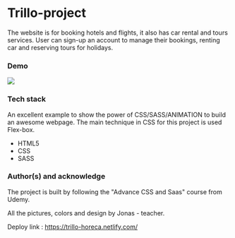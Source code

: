 
# Trillo-project

The website is for booking hotels and flights, it also has car rental and tours services. User can sign-up an account to manage their bookings, renting car and reserving tours for holidays.

### Demo

![](trilloDemo.gif)


### Tech stack

An excellent example to show the power of CSS/SASS/ANIMATION to build an awesome webpage. The main technique in CSS for this project is used Flex-box.

* HTML5
* CSS
* SASS

### Author(s) and acknowledge

The project is built by following the "Advance CSS and Saas" course from Udemy. 

All the pictures, colors and design by Jonas - teacher.


Deploy link : https://trillo-horeca.netlify.com/
